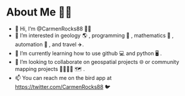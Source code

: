 # About Me :woman_technologist:

- 👋  Hi, I’m @CarmenRocks88 :curly_haired_woman:
- 👀  I’m interested in geology :earth_americas: , programming :symbols: , mathematics :abacus: , automation :robot: , and travel :airplane:.
- 🌱  I’m currently learning how to use github :computer:  and python :desktop_computer: .
- 💞️  I’m looking to collaborate on geospatial projects :globe_with_meridians:  or community mapping projects :family_man_woman_girl_boy: :world_map: .
- 📫  You can reach me on the bird app at https://twitter.com/CarmenRocks88 :bird:

<!---
CarmenRocks88/CarmenRocks88 is a ✨ special ✨ repository because its `README.md` (this file) appears on your GitHub profile.
You can click the Preview link to take a look at your changes.
--->
